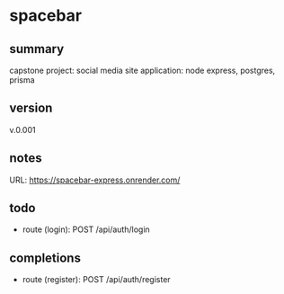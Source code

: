 # spacebar

## summary

capstone project: social media site
application: node express, postgres, prisma

## version
v.0.001

## notes
URL: https://spacebar-express.onrender.com/

## todo

- route (login): POST /api/auth/login

## completions

- route (register): POST /api/auth/register
